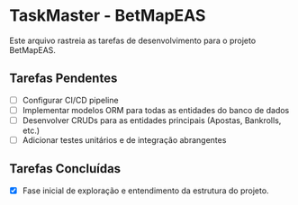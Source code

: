 # TaskMaster - BetMapEAS

Este arquivo rastreia as tarefas de desenvolvimento para o projeto BetMapEAS.

## Tarefas Pendentes

- [ ] Configurar CI/CD pipeline
- [ ] Implementar modelos ORM para todas as entidades do banco de dados
- [ ] Desenvolver CRUDs para as entidades principais (Apostas, Bankrolls, etc.)
- [ ] Adicionar testes unitários e de integração abrangentes

## Tarefas Concluídas

- [X] Fase inicial de exploração e entendimento da estrutura do projeto.

